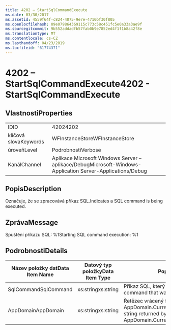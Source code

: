 ```yaml
---
title: 4202 – StartSqlCommandExecute
ms.date: 03/30/2017
ms.assetid: 4559f64f-c824-4075-9e7e-4710bf30f805
ms.openlocfilehash: 09e079864369115c773c58c451fc5e0a33a3ae9f
ms.sourcegitcommit: 9b552addadfb57fab0b9e7852ed4f1f1b8a42f8e
ms.translationtype: MT
ms.contentlocale: cs-CZ
ms.lasthandoff: 04/23/2019
ms.locfileid: "61774371"
---
```

# <a name="4202---startsqlcommandexecute"></a><span data-ttu-id="8806d-102">4202 – StartSqlCommandExecute</span><span class="sxs-lookup"><span data-stu-id="8806d-102">4202 - StartSqlCommandExecute</span></span>
## <a name="properties"></a><span data-ttu-id="8806d-103">Vlastnosti</span><span class="sxs-lookup"><span data-stu-id="8806d-103">Properties</span></span>  
  
|||  
|-|-|  
|<span data-ttu-id="8806d-104">ID</span><span class="sxs-lookup"><span data-stu-id="8806d-104">ID</span></span>|<span data-ttu-id="8806d-105">4202</span><span class="sxs-lookup"><span data-stu-id="8806d-105">4202</span></span>|  
|<span data-ttu-id="8806d-106">klíčová slova</span><span class="sxs-lookup"><span data-stu-id="8806d-106">Keywords</span></span>|<span data-ttu-id="8806d-107">WFInstanceStore</span><span class="sxs-lookup"><span data-stu-id="8806d-107">WFInstanceStore</span></span>|  
|<span data-ttu-id="8806d-108">úroveň</span><span class="sxs-lookup"><span data-stu-id="8806d-108">Level</span></span>|<span data-ttu-id="8806d-109">Podrobnosti</span><span class="sxs-lookup"><span data-stu-id="8806d-109">Verbose</span></span>|  
|<span data-ttu-id="8806d-110">Kanál</span><span class="sxs-lookup"><span data-stu-id="8806d-110">Channel</span></span>|<span data-ttu-id="8806d-111">Aplikace Microsoft Windows Server – aplikace/Debug</span><span class="sxs-lookup"><span data-stu-id="8806d-111">Microsoft-Windows-Application Server-Applications/Debug</span></span>|  
  
## <a name="description"></a><span data-ttu-id="8806d-112">Popis</span><span class="sxs-lookup"><span data-stu-id="8806d-112">Description</span></span>  
 <span data-ttu-id="8806d-113">Označuje, že se zpracovává příkaz SQL.</span><span class="sxs-lookup"><span data-stu-id="8806d-113">Indicates a SQL command is being executed.</span></span>  
  
## <a name="message"></a><span data-ttu-id="8806d-114">Zpráva</span><span class="sxs-lookup"><span data-stu-id="8806d-114">Message</span></span>  
 <span data-ttu-id="8806d-115">Spuštění příkazu SQL: %1</span><span class="sxs-lookup"><span data-stu-id="8806d-115">Starting SQL command execution: %1</span></span>  
  
## <a name="details"></a><span data-ttu-id="8806d-116">Podrobnosti</span><span class="sxs-lookup"><span data-stu-id="8806d-116">Details</span></span>  
  
|<span data-ttu-id="8806d-117">Název položky dat</span><span class="sxs-lookup"><span data-stu-id="8806d-117">Data Item Name</span></span>|<span data-ttu-id="8806d-118">Datový typ položky</span><span class="sxs-lookup"><span data-stu-id="8806d-118">Data Item Type</span></span>|<span data-ttu-id="8806d-119">Popis</span><span class="sxs-lookup"><span data-stu-id="8806d-119">Description</span></span>|  
|--------------------|--------------------|-----------------|  
|<span data-ttu-id="8806d-120">SqlCommand</span><span class="sxs-lookup"><span data-stu-id="8806d-120">SqlCommand</span></span>|<span data-ttu-id="8806d-121">xs:string</span><span class="sxs-lookup"><span data-stu-id="8806d-121">xs:string</span></span>|<span data-ttu-id="8806d-122">Příkaz SQL, který se spustil.</span><span class="sxs-lookup"><span data-stu-id="8806d-122">The SQL command that was executed.</span></span>|  
|<span data-ttu-id="8806d-123">AppDomain</span><span class="sxs-lookup"><span data-stu-id="8806d-123">AppDomain</span></span>|<span data-ttu-id="8806d-124">xs:string</span><span class="sxs-lookup"><span data-stu-id="8806d-124">xs:string</span></span>|<span data-ttu-id="8806d-125">Řetězec vrácený funkcí AppDomain.CurrentDomain.FriendlyName.</span><span class="sxs-lookup"><span data-stu-id="8806d-125">The string returned by AppDomain.CurrentDomain.FriendlyName.</span></span>|
